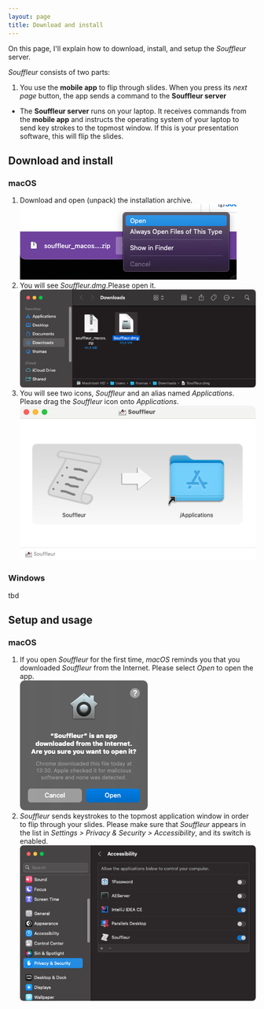 ```yaml
---
layout: page
title: Download and install
---
```


On this page, I'll explain how to download, install, and setup the *Souffleur* server. 

*Souffleur* consists of two parts:

1. You use the **mobile app** to flip through slides. When you press its *next page* button, the app sends a command to the **Souffleur server**
- The **Souffleur server** runs on your laptop. It receives commands from the **mobile app** and instructs the operating system of your laptop to send key strokes to the topmost window. If this is your presentation software, this will flip the slides.

## Download and install

### macOS

<p>
<ol>
<li>Download and open (unpack) the installation archive.<br /><img src="./assets/macos_01.png" /></li>
<li>You will see <em>Souffleur.dmg</em>.Please open it.<br /><img src="./assets/macos_02.png" /></li>
<li>You will see two icons, <em>Souffleur</em> and an alias named <em>Applications</em>. Please drag the <em>Souffleur</em> icon onto <em>Applications</em>.<br /><img src="./assets/macos_03.png" /></li>
</ol>
</p>

### Windows

tbd

## Setup and usage

### macOS

<p>
<ol>
<li>If you open <em>Souffleur</em> for the first time, <em>macOS</em> reminds you that you downloaded <em>Souffleur</em> from the Internet. Please select <em>Open</em> to open the app.<br /><img src="./assets/macos_04.png" /></li>
<li><em>Souffleur</em> sends keystrokes to the topmost application window in order to flip through your slides. Please make sure that <em>Souffleur</em> appears in the list in <em>Settings &gt; Privacy &amp; Security &gt; Accessibility</em>, and its switch is enabled.<br /><img src="./assets/macos_05.png" /></li>
</ol>
</p>
